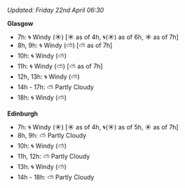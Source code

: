 *Updated: Friday 22nd April 06:30*

**Glasgow**

* 7h: :cyclone: Windy (:sunny:) [:sunny: as of 4h, :cyclone:(:sunny:) as of 6h, :sunny: as of 7h]
* 8h, 9h: :cyclone: Windy (:partly_sunny:) [:partly_sunny: as of 7h]
* 10h: :cyclone: Windy (:partly_sunny:)
* 11h: :cyclone: Windy (:partly_sunny:) [:partly_sunny: as of 7h]
* 12h, 13h: :cyclone: Windy (:partly_sunny:)
* 14h - 17h: :partly_sunny: Partly Cloudy
* 18h: :cyclone: Windy (:partly_sunny:)

**Edinburgh**

* 7h: :cyclone: Windy (:sunny:) [:sunny: as of 4h, :cyclone:(:sunny:) as of 5h, :sunny: as of 7h]
* 8h, 9h: :partly_sunny: Partly Cloudy
* 10h: :cyclone: Windy (:partly_sunny:)
* 11h, 12h: :partly_sunny: Partly Cloudy
* 13h: :cyclone: Windy (:partly_sunny:)
* 14h - 18h: :partly_sunny: Partly Cloudy
